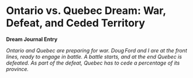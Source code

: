 # **Ontario vs. Quebec Dream: War, Defeat, and Ceded Territory**

**Dream Journal Entry**

*Ontario and Quebec are preparing for war. Doug Ford and I are at the front lines, ready to engage in battle. A battle starts, and at the end Quebec is defeated. As part of the defeat, Quebec has to cede a percentage of its province.*